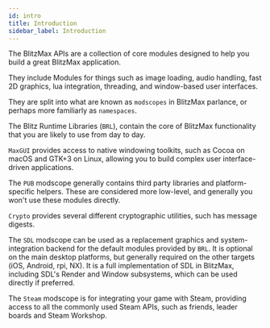 ```yaml
---
id: intro
title: Introduction
sidebar_label: Introduction
---
```


The BlitzMax APIs are a collection of core modules designed to help you build a great BlitzMax application.

They include Modules for things such as image loading, audio handling,
fast 2D graphics, lua integration, threading, and window-based user interfaces.

They are split into what are known as `modscopes` in BlitzMax parlance, or
perhaps more familiarly as `namespaces`.

The Blitz Runtime Libraries (`BRL`), contain the core of BlitzMax functionality that you
are likely to use from day to day.

`MaxGUI` provides access to native windowing toolkits, such as Cocoa on macOS
and GTK+3 on Linux, allowing you to build complex user interface-driven
applications.

The `PUB` modscope generally contains third party libraries and platform-specific
helpers. These are considered more low-level, and generally you won't use
these modules directly.

`Crypto` provides several different cryptographic utilities, such has message digests.

The `SDL` modscope can be used as a replacement graphics and system-integration
backend for the default modules provided by `BRL`. It is optional on the main
desktop platforms, but generally required on the other targets (iOS, Android, rpi, NX).
It is a full implementation of SDL in BlitzMax, including SDL's Render and Window subsystems,
which can be used directly if preferred.

The `Steam` modscope is for integrating your game with Steam, providing access to all the commonly used Steam APIs,
such as friends, leader boards and Steam Workshop.
